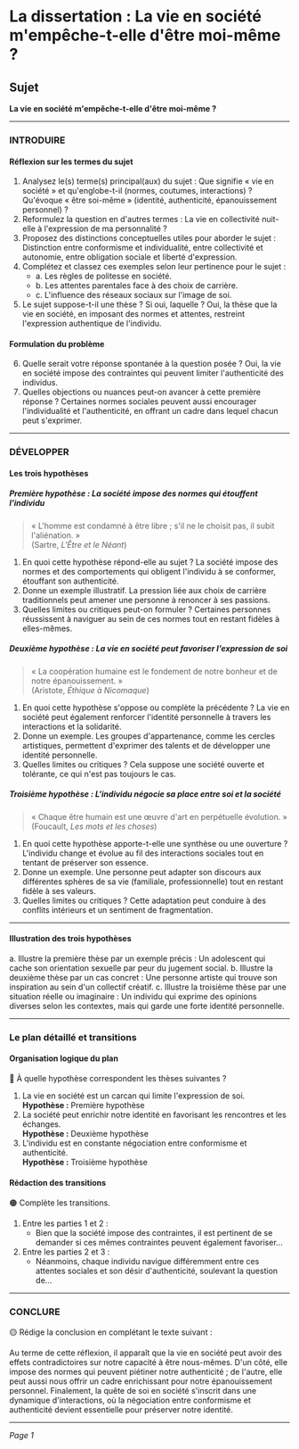 # La dissertation : La vie en société m'empêche-t-elle d'être moi-même ?

## Sujet
**La vie en société m'empêche-t-elle d'être moi-même ?**

---

### INTRODUIRE

#### Réflexion sur les termes du sujet

1. Analysez le(s) terme(s) principal(aux) du sujet : Que signifie « vie en société » et qu'englobe-t-il (normes, coutumes, interactions) ? Qu'évoque « être soi-même » (identité, authenticité, épanouissement personnel) ?
2. Reformulez la question en d'autres termes : La vie en collectivité nuit-elle à l'expression de ma personnalité ?
3. Proposez des distinctions conceptuelles utiles pour aborder le sujet : Distinction entre conformisme et individualité, entre collectivité et autonomie, entre obligation sociale et liberté d'expression.
4. Complétez et classez ces exemples selon leur pertinence pour le sujet :
   - a. Les règles de politesse en société.
   - b. Les attentes parentales face à des choix de carrière.
   - c. L'influence des réseaux sociaux sur l'image de soi.
5. Le sujet suppose-t-il une thèse ? Si oui, laquelle ? Oui, la thèse que la vie en société, en imposant des normes et attentes, restreint l'expression authentique de l'individu.

#### Formulation du problème

6. Quelle serait votre réponse spontanée à la question posée ? Oui, la vie en société impose des contraintes qui peuvent limiter l'authenticité des individus.
7. Quelles objections ou nuances peut-on avancer à cette première réponse ? Certaines normes sociales peuvent aussi encourager l'individualité et l'authenticité, en offrant un cadre dans lequel chacun peut s'exprimer.

---

### DÉVELOPPER

#### Les trois hypothèses

##### Première hypothèse : La société impose des normes qui étouffent l'individu

> « L'homme est condamné à être libre ; s'il ne le choisit pas, il subit l'aliénation. »  
> (Sartre, *L'Être et le Néant*)

1. En quoi cette hypothèse répond-elle au sujet ? La société impose des normes et des comportements qui obligent l'individu à se conformer, étouffant son authenticité.
2. Donne un exemple illustratif. La pression liée aux choix de carrière traditionnels peut amener une personne à renoncer à ses passions.
3. Quelles limites ou critiques peut-on formuler ? Certaines personnes réussissent à naviguer au sein de ces normes tout en restant fidèles à elles-mêmes.

##### Deuxième hypothèse : La vie en société peut favoriser l'expression de soi

> « La coopération humaine est le fondement de notre bonheur et de notre épanouissement. »  
> (Aristote, *Éthique à Nicomaque*)

1. En quoi cette hypothèse s'oppose ou complète la précédente ? La vie en société peut également renforcer l'identité personnelle à travers les interactions et la solidarité.
2. Donne un exemple. Les groupes d'appartenance, comme les cercles artistiques, permettent d'exprimer des talents et de développer une identité personnelle.
3. Quelles limites ou critiques ? Cela suppose une société ouverte et tolérante, ce qui n'est pas toujours le cas.

##### Troisième hypothèse : L'individu négocie sa place entre soi et la société

> « Chaque être humain est une œuvre d'art en perpétuelle évolution. »  
> (Foucault, *Les mots et les choses*)

1. En quoi cette hypothèse apporte-t-elle une synthèse ou une ouverture ? L'individu change et évolue au fil des interactions sociales tout en tentant de préserver son essence.
2. Donne un exemple. Une personne peut adapter son discours aux différentes sphères de sa vie (familiale, professionnelle) tout en restant fidèle à ses valeurs.
3. Quelles limites ou critiques ? Cette adaptation peut conduire à des conflits intérieurs et un sentiment de fragmentation.

---

#### Illustration des trois hypothèses

a. Illustre la première thèse par un exemple précis : Un adolescent qui cache son orientation sexuelle par peur du jugement social.
b. Illustre la deuxième thèse par un cas concret : Une personne artiste qui trouve son inspiration au sein d'un collectif créatif.
c. Illustre la troisième thèse par une situation réelle ou imaginaire : Un individu qui exprime des opinions diverses selon les contextes, mais qui garde une forte identité personnelle.

---

### Le plan détaillé et transitions

#### Organisation logique du plan

🔴 À quelle hypothèse correspondent les thèses suivantes ?

1. La vie en société est un carcan qui limite l'expression de soi.  
   **Hypothèse :** Première hypothèse
2. La société peut enrichir notre identité en favorisant les rencontres et les échanges.  
   **Hypothèse :** Deuxième hypothèse
3. L'individu est en constante négociation entre conformisme et authenticité.  
   **Hypothèse :** Troisième hypothèse

#### Rédaction des transitions

🟠 Complète les transitions.

1. Entre les parties 1 et 2 :  
   - Bien que la société impose des contraintes, il est pertinent de se demander si ces mêmes contraintes peuvent également favoriser...
2. Entre les parties 2 et 3 :  
   - Néanmoins, chaque individu navigue différemment entre ces attentes sociales et son désir d'authenticité, soulevant la question de...

---

### CONCLURE

🟡 Rédige la conclusion en complétant le texte suivant :

Au terme de cette réflexion, il apparaît que la vie en société peut avoir des effets contradictoires sur notre capacité à être nous-mêmes. D'un côté, elle impose des normes qui peuvent piétiner notre authenticité ; de l'autre, elle peut aussi nous offrir un cadre enrichissant pour notre épanouissement personnel. Finalement, la quête de soi en société s'inscrit dans une dynamique d'interactions, où la négociation entre conformisme et authenticité devient essentielle pour préserver notre identité.

--- 

*Page 1*
